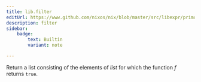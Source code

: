 ```yaml
---
title: lib.filter
editUrl: https://www.github.com/nixos/nix/blob/master/src/libexpr/primops.cc
description: filter
sidebar:
    badge: 
        text: Builtin
        variant: note

---
```


Return a list consisting of the elements of *list* for which the
function *f* returns `true`.

